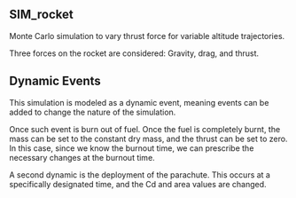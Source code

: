 ## SIM_rocket
Monte Carlo simulation to vary thrust force for variable altitude trajectories. 

Three forces on the rocket are considered: Gravity, drag, and thrust. 
## Dynamic Events
This simulation is modeled as a dynamic event, meaning events can be added to change the nature of the simulation. 

Once such event is burn out of fuel. Once the fuel is completely burnt, the mass can be set to the constant dry mass, 
and the thrust can be set to zero. In this case, since we know the burnout time, we can prescribe the necessary changes 
at the burnout time. 

A second dynamic is the deployment of the parachute. This occurs at a specifically designated time, and the Cd and area 
values are changed. 
